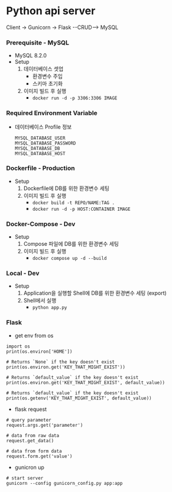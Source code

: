 # Python api server

Client -> Gunicorn -> Flask --CRUD--> MySQL

### Prerequisite - MySQL
- MySQL 8.2.0
- Setup
    1. 데이터베이스 셋업
        - 환경변수 주입
        - 스키마 초기화
    2. 이미지 빌드 후 실행
        - ```docker run -d -p 3306:3306 IMAGE```

### Required Environment Variable
- 데이터베이스 Profile 정보
    ```
    MYSQL_DATABASE_USER
    MYSQL_DATABASE_PASSWORD
    MYSQL_DATABASE_DB
    MYSQL_DATABASE_HOST
    ```
### Dockerfile - Production
- Setup
    1. Dockerfile에 DB를 위한 환경변수 세팅
    2. 이미지 빌드 후 실행
        - ```docker build -t REPO/NAME:TAG . ```
        - ```docker run -d -p HOST:CONTAINER IMAGE```

### Docker-Compose - Dev
- Setup
    1. Compose 파일에 DB를 위한 환경변수 세팅
    2. 이미지 빌드 후 실행
        - ```docker compose up -d --build```

### Local - Dev
- Setup
    1. Application을 실행할 Shell에 DB를 위한 환경변수 세팅 (export)
    2. Shell에서 실행
        - ```python app.py```

### Flask
- get env from os
```
import os
print(os.environ['HOME'])

# Returns `None` if the key doesn't exist
print(os.environ.get('KEY_THAT_MIGHT_EXIST'))

# Returns `default_value` if the key doesn't exist
print(os.environ.get('KEY_THAT_MIGHT_EXIST', default_value))

# Returns `default_value` if the key doesn't exist
print(os.getenv('KEY_THAT_MIGHT_EXIST', default_value))
```

- flask request
```
# query parameter
request.args.get('parameter')

# data from raw data
request.get_data()

# data from form data
request.form.get('value')
```

- gunicron up
```
# start server
gunicorn --config gunicorn_config.py app:app
```
